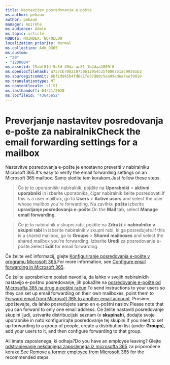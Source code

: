 ```yaml
---
title: Nastavitev posredovanja e-pošte
ms.author: pebaum
author: pebaum
manager: mnirkhe
ms.audience: Admin
ms.topic: article
ROBOTS: NOINDEX, NOFOLLOW
localization_priority: Normal
ms.collection: Adm_O365
ms.custom:
- "20"
- "1200004"
ms.assetid: 15abf81d-5c5d-49da-ac81-1b4daa1809f6
ms.openlocfilehash: a737cb708219730612954535f000761ac99365b2
ms.sourcegitcommit: 6bf1d945b4fd6a1fe37d00c5ea99adea7eef9910
ms.translationtype: MT
ms.contentlocale: sl-SI
ms.lasthandoff: 04/21/2020
ms.locfileid: "43645652"
---
```

# <a name="check-the-email-forwarding-settings-for-a-mailbox"></a><span data-ttu-id="3615e-102">Preverjanje nastavitev posredovanja e-pošte za nabiralnik</span><span class="sxs-lookup"><span data-stu-id="3615e-102">Check the email forwarding settings for a mailbox</span></span>

<span data-ttu-id="3615e-103">Nastavitve posredovanja e-pošte je enostavno preveriti v nabiralniku Microsoft 365.</span><span class="sxs-lookup"><span data-stu-id="3615e-103">It's easy to verify the email forwarding settings on an Microsoft 365 mailbox.</span></span> <span data-ttu-id="3615e-104">Samo sledite tem korakom.</span><span class="sxs-lookup"><span data-stu-id="3615e-104">Just follow these steps.</span></span>
  
> <span data-ttu-id="3615e-105">Če je to uporabniški nabiralnik, pojdite na **Uporabniki** \> **aktivni uporabniki** in izberite uporabnika, čigar nabiralnik želite posredovati.</span><span class="sxs-lookup"><span data-stu-id="3615e-105">If this is a user mailbox, go to **Users** \> **Active users** and select the user whose mailbox you're forwarding.</span></span> <span data-ttu-id="3615e-106">Na zavihku **pošta** izberite **upravljanje posredovanja e-pošte**.</span><span class="sxs-lookup"><span data-stu-id="3615e-106">On the **Mail** tab, select **Manage email forwarding**.</span></span>

> <span data-ttu-id="3615e-107">Če je to nabiralnik v skupni rabi, pojdite na **Združi** \> **nabiralnike v skupni rabi** in izberite nabiralnik v skupni rabi, ki ga posredujete.</span><span class="sxs-lookup"><span data-stu-id="3615e-107">If this is a shared mailbox, go to **Groups** \> **Shared mailboxes** and select the shared mailbox you're forwarding.</span></span> <span data-ttu-id="3615e-108">Izberite **Uredi** za posredovanje e-pošte.</span><span class="sxs-lookup"><span data-stu-id="3615e-108">Select **Edit** for email forwarding.</span></span>

<span data-ttu-id="3615e-109">Če želite več informacij, glejte [Konfiguriranje posredovanja e-pošte v programu Microsoft 365](https://docs.microsoft.com/office365/admin/email/configure-email-forwarding).</span><span class="sxs-lookup"><span data-stu-id="3615e-109">For more information, see [Configure email forwarding in Microsoft 365](https://docs.microsoft.com/office365/admin/email/configure-email-forwarding).</span></span>
  
<span data-ttu-id="3615e-110">Če želite uporabnikom poslati navodila, da lahko v svojih nabiralnikih nastavijo e-poštno posredovanje, jih pokažite na [posredovanje e-pošte od Microsofta 365 na drug e-poštni račun](https://support.office.com/article/Forward-email-from-Office-365-to-another-email-account-1ed4ee1e-74f8-4f53-a174-86b748ff6a0e).</span><span class="sxs-lookup"><span data-stu-id="3615e-110">To send instructions to your users so they can set up email forwarding on their own mailboxes, point them to [Forward email from Microsoft 365 to another email account](https://support.office.com/article/Forward-email-from-Office-365-to-another-email-account-1ed4ee1e-74f8-4f53-a174-86b748ff6a0e).</span></span> <span data-ttu-id="3615e-111">Prosimo, upoštevajte, da lahko posredujete samo en e-poštni naslov.</span><span class="sxs-lookup"><span data-stu-id="3615e-111">Please note that you can forward to only one email address.</span></span> <span data-ttu-id="3615e-112">Če želite nastaviti posredovanje skupini ljudi, ustvarite distribucijski seznam (v **skupinah**), dodajte svoje uporabnike in nato konfigurirajte posredovanje tej skupini.</span><span class="sxs-lookup"><span data-stu-id="3615e-112">If you need to set up forwarding to a group of people, create a distribution list (under **Groups**), add your users to it, and then configure forwarding to that group.</span></span>
  
<span data-ttu-id="3615e-113">Ali imate zaposlenega, ki odhaja?</span><span class="sxs-lookup"><span data-stu-id="3615e-113">Do you have an employee leaving?</span></span> <span data-ttu-id="3615e-114">Glejte [odstranjevanje nekdanjega zaposlenega iz microsofta 365](https://docs.microsoft.com/office365/admin/add-users/remove-former-employee) za priporočene korake.</span><span class="sxs-lookup"><span data-stu-id="3615e-114">See [Remove a former employee from Microsoft 365](https://docs.microsoft.com/office365/admin/add-users/remove-former-employee) for the recommended steps.</span></span>